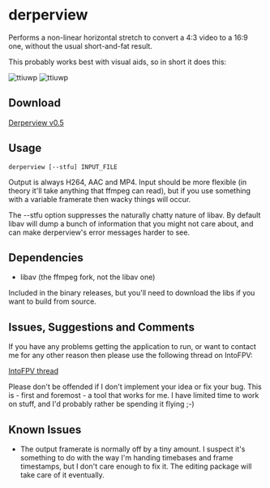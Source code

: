 # derperview

Performs a non-linear horizontal stretch to convert a 4:3 video to a 16:9 one, without the usual short-and-fat result.

This probably works best with visual aids, so in short it does this:

![ttiuwp](https://raw.githubusercontent.com/banelle/derperview/master/doc/0_original.jpg "yuck 4:3")
![ttiuwp](https://raw.githubusercontent.com/banelle/derperview/master/doc/1_derped.jpg "yummy derped 16:9")

## Download

[Derperview v0.5](https://github.com/banelle/derperview/releases/download/v0.5/derperview.zip)

## Usage

```derperview [--stfu] INPUT_FILE```

Output is always H264, AAC and MP4. Input should be more flexible (in theory it'll take anything that ffmpeg can read), but if you use something with a variable framerate then wacky things will occur.

The --stfu option suppresses the naturally chatty nature of libav. By default libav will dump a bunch of information that you might not care about, and can make derperview's error messages harder to see.

## Dependencies

- libav (the ffmpeg fork, not the libav one)

Included in the binary releases, but you'll need to download the libs if you want to build from source.

## Issues, Suggestions and Comments

If you have any problems getting the application to run, or want to contact me for any other reason then please use the following thread on IntoFPV:

[IntoFPV thread](https://intofpv.com/t-derperview-a-command-line-superview-alternative)

Please don't be offended if I don't implement your idea or fix your bug. This is - first and foremost - a tool that works for me. I have limited time to work on stuff, and I'd probably rather be spending it flying ;-)

## Known Issues

- The output framerate is normally off by a tiny amount. I suspect it's something to do with the way I'm handing timebases and frame timestamps, but I don't care enough to fix it. The editing package will take care of it eventually.
